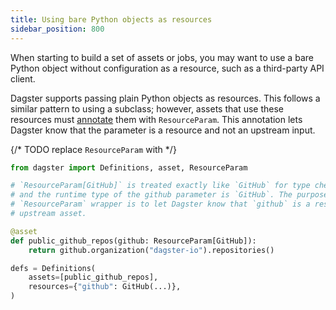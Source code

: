 ```yaml
---
title: Using bare Python objects as resources
sidebar_position: 800
---
```


When starting to build a set of assets or jobs, you may want to use a bare Python object without configuration as a resource, such as a third-party API client.

Dagster supports passing plain Python objects as resources. This follows a similar pattern to using a <PyObject section="resources" module="dagster" object="ConfigurableResource"/> subclass; however, assets that use these resources must [annotate](https://docs.python.org/3/library/typing.html#typing.Annotated) them with `ResourceParam`. This annotation lets Dagster know that the parameter is a resource and not an upstream input.

{/* TODO replace `ResourceParam` with <PyObject section="resources" module="dagster" object="ResourceParam"/>  */}

```python file=/concepts/resources/pythonic_resources.py startafter=start_raw_github_resource endbefore=end_raw_github_resource dedent=4
from dagster import Definitions, asset, ResourceParam

# `ResourceParam[GitHub]` is treated exactly like `GitHub` for type checking purposes,
# and the runtime type of the github parameter is `GitHub`. The purpose of the
# `ResourceParam` wrapper is to let Dagster know that `github` is a resource and not an
# upstream asset.

@asset
def public_github_repos(github: ResourceParam[GitHub]):
    return github.organization("dagster-io").repositories()

defs = Definitions(
    assets=[public_github_repos],
    resources={"github": GitHub(...)},
)
```
